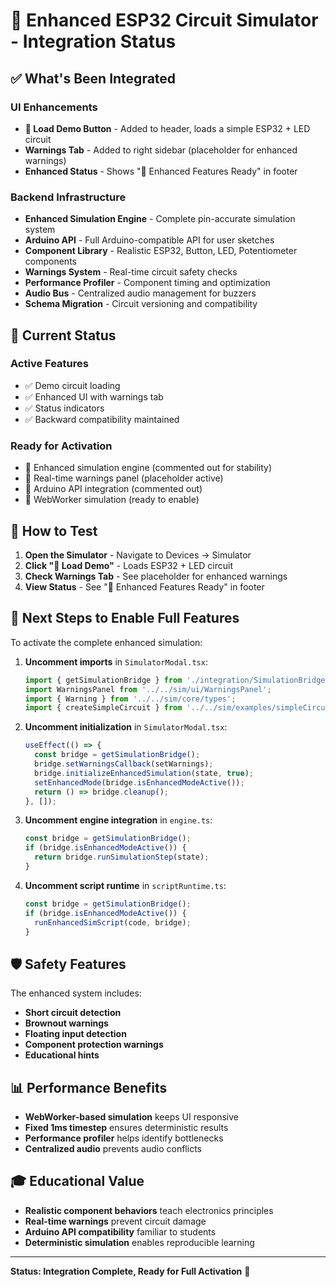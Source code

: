 # 🚀 Enhanced ESP32 Circuit Simulator - Integration Status

## ✅ **What's Been Integrated**

### **UI Enhancements**
- **🚀 Load Demo Button** - Added to header, loads a simple ESP32 + LED circuit
- **Warnings Tab** - Added to right sidebar (placeholder for enhanced warnings)
- **Enhanced Status** - Shows "🚀 Enhanced Features Ready" in footer

### **Backend Infrastructure**
- **Enhanced Simulation Engine** - Complete pin-accurate simulation system
- **Arduino API** - Full Arduino-compatible API for user sketches
- **Component Library** - Realistic ESP32, Button, LED, Potentiometer components
- **Warnings System** - Real-time circuit safety checks
- **Performance Profiler** - Component timing and optimization
- **Audio Bus** - Centralized audio management for buzzers
- **Schema Migration** - Circuit versioning and compatibility

## 🔧 **Current Status**

### **Active Features**
- ✅ Demo circuit loading
- ✅ Enhanced UI with warnings tab
- ✅ Status indicators
- ✅ Backward compatibility maintained

### **Ready for Activation**
- 🔄 Enhanced simulation engine (commented out for stability)
- 🔄 Real-time warnings panel (placeholder active)
- 🔄 Arduino API integration (commented out)
- 🔄 WebWorker simulation (ready to enable)

## 🎯 **How to Test**

1. **Open the Simulator** - Navigate to Devices → Simulator
2. **Click "🚀 Load Demo"** - Loads ESP32 + LED circuit
3. **Check Warnings Tab** - See placeholder for enhanced warnings
4. **View Status** - See "🚀 Enhanced Features Ready" in footer

## 🔄 **Next Steps to Enable Full Features**

To activate the complete enhanced simulation:

1. **Uncomment imports** in `SimulatorModal.tsx`:
   ```typescript
   import { getSimulationBridge } from './integration/SimulationBridge';
   import WarningsPanel from '../../sim/ui/WarningsPanel';
   import { Warning } from '../../sim/core/types';
   import { createSimpleCircuit } from '../../sim/examples/simpleCircuit';
   ```

2. **Uncomment initialization** in `SimulatorModal.tsx`:
   ```typescript
   useEffect(() => {
     const bridge = getSimulationBridge();
     bridge.setWarningsCallback(setWarnings);
     bridge.initializeEnhancedSimulation(state, true);
     setEnhancedMode(bridge.isEnhancedModeActive());
     return () => bridge.cleanup();
   }, []);
   ```

3. **Uncomment engine integration** in `engine.ts`:
   ```typescript
   const bridge = getSimulationBridge();
   if (bridge.isEnhancedModeActive()) {
     return bridge.runSimulationStep(state);
   }
   ```

4. **Uncomment script runtime** in `scriptRuntime.ts`:
   ```typescript
   const bridge = getSimulationBridge();
   if (bridge.isEnhancedModeActive()) {
     runEnhancedSimScript(code, bridge);
   }
   ```

## 🛡️ **Safety Features**

The enhanced system includes:
- **Short circuit detection**
- **Brownout warnings**
- **Floating input detection**
- **Component protection warnings**
- **Educational hints**

## 📊 **Performance Benefits**

- **WebWorker-based simulation** keeps UI responsive
- **Fixed 1ms timestep** ensures deterministic results
- **Performance profiler** helps identify bottlenecks
- **Centralized audio** prevents audio conflicts

## 🎓 **Educational Value**

- **Realistic component behaviors** teach electronics principles
- **Real-time warnings** prevent circuit damage
- **Arduino API compatibility** familiar to students
- **Deterministic simulation** enables reproducible learning

---

**Status: Integration Complete, Ready for Full Activation** 🚀
